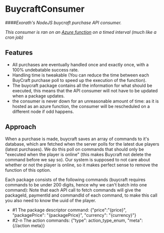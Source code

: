 # BuycraftConsumer
####*Exorath's NodeJS buycraft purchase API consumer.*

*This consumer is ran on an [Azure function](https://azure.microsoft.com/en-us/services/functions/) on a timed interval (much like a cron job)*

## Features
- All purchases are eventually handled once and exactly once, with a 100% undebatable success rate.
- Handling time is tweakable (You can reduce the time between each BuyCraft purchase poll to speed up the execution of the function).
- The buycraft package contains all the information for what should be executed, this means that the API consumer will not have to be updated when a package updates.
- the consumer is never down for an unreasonable amount of time: as it is hosted as an azure function, the consumer will be rescheduled on a different node if odd happens.

## Approach
When a purchase is made, buycraft saves an array of commands to it's database, which are fetched when the server polls for the latest due players (latest purchases). We do this poll on commands that should only be "executed when the player is online" (this makes Buycraft not delete the command before we say so). Our system is supposed to not care about whether or not the player is online, so it makes perfect sense to remove the function of this option.

Each package consists of the following commands (buycraft requires commands to be under 200 digits, hence why we can't batch into one command):
Note that each API call to fetch commands will give the packageId, paymentId and commandId of each command, to make this call you also need to know the uuid of the player.
- #1 The package descriptor command: {"price":"{price}", "packagePrice": "{packagePrice}", "currency": "{currency}"}
- #2-n The action commands: {"type": action_type_enum, "meta": {//action meta}}
